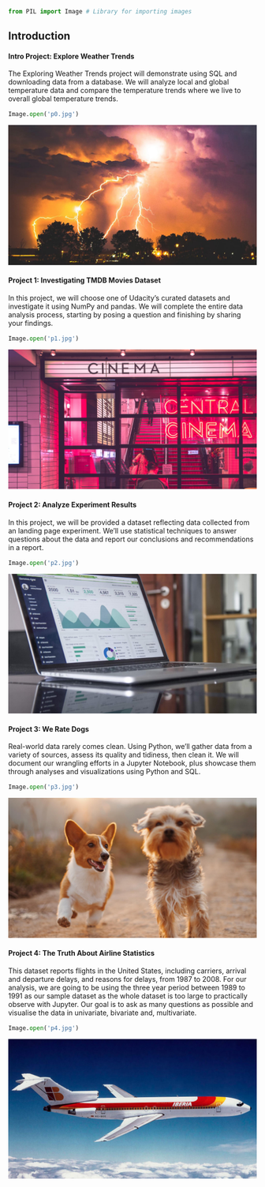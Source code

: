 ```python
from PIL import Image # Library for importing images
```

## Introduction

#### Intro Project: Explore Weather Trends



The Exploring Weather Trends project will demonstrate using SQL and downloading data from a database. We will analyze local and global temperature data and compare the temperature trends where we live to overall global temperature trends.




```python
Image.open('p0.jpg')
```




![png](images/output_2_0.png)



#### Project 1: Investigating TMDB Movies Dataset

In this project, we will choose one of Udacity’s curated datasets and investigate it using NumPy and pandas. We will complete the entire data analysis process, starting by posing a question and finishing by sharing your findings.


```python
Image.open('p1.jpg')
```




![png](images/output_4_0.png)



#### Project 2: Analyze Experiment Results

In this project, we will be provided a dataset reflecting data collected from an landing page experiment. We’ll use statistical techniques to answer questions about the data and report our conclusions and recommendations in a report.


```python
Image.open('p2.jpg')
```




![png](images/output_6_0.png)



#### Project 3: We Rate Dogs

Real-world data rarely comes clean. Using Python, we’ll gather data from a variety of sources, assess its quality and tidiness, then clean it. We will document our wrangling efforts in a Jupyter Notebook, plus showcase them through analyses and visualizations using Python and SQL.


```python
Image.open('p3.jpg')
```




![png](images/output_8_0.png)



#### Project 4: The Truth About Airline Statistics

This dataset reports flights in the United States, including carriers, arrival and departure delays, and reasons for delays, from 1987 to 2008. For our analysis, we are going to be using the three year period between 1989 to 1991 as our sample dataset as the whole dataset is too large to practically observe with Jupyter. Our goal is to ask as many questions as possible and visualise the data in univariate, bivariate and, multivariate.


```python
Image.open('p4.jpg')
```




![png](output_10_0.png)


